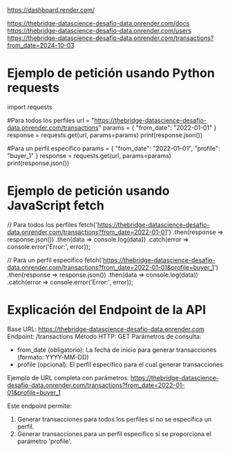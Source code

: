 https://dashboard.render.com/

https://thebridge-datascience-desafio-data.onrender.com/docs
https://thebridge-datascience-desafio-data.onrender.com/users
https://thebridge-datascience-desafio-data.onrender.com/transactions?from_date=2024-10-03


# Ejemplo de petición usando Python requests

import requests

#Para todos los perfiles
url = "https://thebridge-datascience-desafio-data.onrender.com/transactions"
params = {
    "from_date": "2022-01-01"
}
response = requests.get(url, params=params)
print(response.json())

#Para un perfil específico
params = {
    "from_date": "2022-01-01",
    "profile": "buyer_1"
}
response = requests.get(url, params=params)
print(response.json())


# Ejemplo de petición usando JavaScript fetch

// Para todos los perfiles
fetch('https://thebridge-datascience-desafio-data.onrender.com/transactions?from_date=2022-01-01')
  .then(response => response.json())
  .then(data => console.log(data))
  .catch(error => console.error('Error:', error));

// Para un perfil específico
fetch('https://thebridge-datascience-desafio-data.onrender.com/transactions?from_date=2022-01-01&profile=buyer_1')
  .then(response => response.json())
  .then(data => console.log(data))
  .catch(error => console.error('Error:', error));



# Explicación del Endpoint de la API

Base URL: https://thebridge-datascience-desafio-data.onrender.com
Endpoint: /transactions
Método HTTP: GET
Parámetros de consulta:
  - from_date (obligatorio): La fecha de inicio para generar transacciones (formato: YYYY-MM-DD)
  - profile (opcional): El perfil específico para el cual generar transacciones

Ejemplo de URL completa con parámetros:
https://thebridge-datascience-desafio-data.onrender.com/transactions?from_date=2022-01-01&profile=buyer_1

Este endpoint permite:
1. Generar transacciones para todos los perfiles si no se especifica un perfil.
2. Generar transacciones para un perfil específico si se proporciona el parámetro 'profile'.